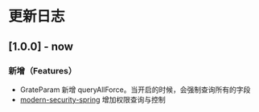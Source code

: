 # 更新日志

## [1.0.0] - now

### 新增（Features）

* GrateParam 新增 queryAllForce。当开启的时候，会强制查询所有的字段
* [modern-security-spring](modern-security/modern-security-spring) 增加权限查询与控制
